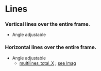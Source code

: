# Lines

### Vertical lines over the entire frame.
   - Angle adjustable

### Horizontal lines over the entire frame.
   - Angle adjustable
      - [multilines_total_X](multilines_total_X.md) ; [see Imag](images/multilines_total_X.png)
